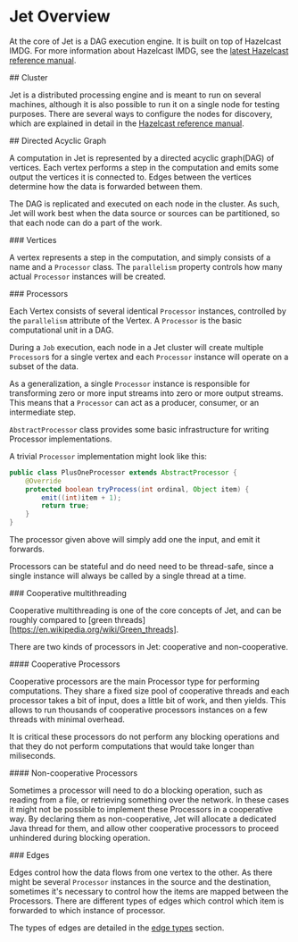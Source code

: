 # Jet Overview

At the core of Jet is a DAG execution engine. It is built on top of Hazelcast IMDG. For more information about Hazelcast IMDG,
see the [latest Hazelcast reference manual](http://docs.hazelcast.org/docs/latest/manual/html-single/index.html).

## Cluster

Jet is a distributed processing engine and is meant to run on several machines, although it is also possible to run
 it on a single node for testing purposes. There are several ways to configure the nodes for discovery, which are explained in detail
 in the [Hazelcast reference manual](http://docs.hazelcast.org/docs/latest/manual/html-single/index.html#setting-up-clusters).

## Directed Acyclic Graph

A computation in Jet is represented by a directed acyclic graph(DAG) of vertices. Each vertex performs a step in the computation 
and emits some output the vertices it is connected to. Edges between the vertices determine how the data is forwarded between them.

The DAG is replicated and executed on each node in the cluster. As such, Jet will work best when the data source or sources can be partitioned,
so that each node can do a part of the work. 

### Vertices

A vertex represents a step in the computation, and simply consists of a name and a `Processor` class. The `parallelism` property
controls how many actual `Processor` instances will be created.

### Processors

Each Vertex consists of several identical `Processor` instances, controlled by the `parallelism` attribute of the Vertex. 
A `Processor` is the basic computational unit in a DAG. 

During a `Job` execution, each node in a Jet cluster will create multiple `Processor`s for a single vertex
 and each `Processor` instance will operate on a subset of the data.

As a generalization, a single `Processor` instance is responsible for transforming zero or more input streams 
into zero or more output streams. This means that a `Processor` can act as a producer, consumer, or an intermediate step.

`AbstractProcessor` class provides some basic infrastructure for writing Processor implementations. 

A trivial `Processor` implementation might look like this:

```java
public class PlusOneProcessor extends AbstractProcessor {
    @Override
    protected boolean tryProcess(int ordinal, Object item) {
        emit((int)item + 1);
        return true;
    }
}
```

The processor given above will simply add one the input, and emit it forwards.

Processors can be stateful and do need need to be thread-safe, since a single instance will always be called by a single thread at a time.

### Cooperative multithreading

Cooperative multithreading is one of the core concepts of Jet, and can be roughly compared to [green threads][https://en.wikipedia.org/wiki/Green_threads].

There are two kinds of processors in Jet: cooperative and non-cooperative.

#### Cooperative Processors

Cooperative processors are the main Processor type for performing computations. They share a fixed size pool of cooperative threads 
and each processor takes a bit of input, does a little bit of work, and then yields. This allows to run thousands of
 cooperative processors instances on a few threads with minimal overhead. 

It is critical these processors do not perform any blocking operations and that they do not perform computations that would take longer than miliseconds.

#### Non-cooperative Processors

Sometimes a processor will need to do a blocking operation, such as reading from a file, 
or retrieving something over the network. In these cases it might not be possible to implement these Processors in a cooperative way. 
By declaring them as non-cooperative, Jet will allocate a dedicated Java thread for them, and allow other cooperative processors
 to proceed unhindered during blocking operation.

### Edges

Edges control how the data flows from one vertex to the other. As there might be several `Processor` instances in the source 
and the destination, sometimes it's necessary to control how the items are mapped between the Processors. There are different
types of edges which control which item is forwarded to which instance of processor.

The types of edges are detailed in the [edge types](#edge-types) section.